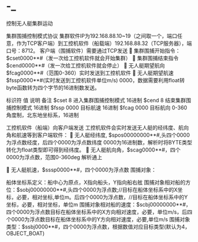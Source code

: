 # -_
控制无人艇集群运动


集群围捕控制模式协议
集群软件IP为192.168.88.10~19（之间取一个，端口任意，作为TCP客户端）到工控机软件（船载端）192.168.88.32（TCP服务器），端口号：8712。
客户端（围捕软件）需要通过TCP发送
	集群围捕开始指令：$cset0000**#（发一次给工控机软件就会开始集群）
	集群围捕结束指令$cend0000**#（发一次给工控机软件就会停止）
	无人艇期望航向$fcag0000**#（范围0-360）实时发送到工控机软件
	无人艇期望航速$fssp0000**#(实时发送到工控机软件单位m/s)
0000，数据需要利用float转byte函数转为四个字节的16进制数发送。

标识符	值	说明	备注
$cset	8	进入集群围捕控制模式	16进制
$cend	8	结束集群围捕控制模式	16进制
$fssp	0000	目标航速	16进制
$fcag	0000	目标航向	0-360 角度制，北东地坐标系，16进制

工控机软件（船端）向客户端发送
工控机软件会实时发送无人艇的经纬度、航向角和航速等到客户端软件：
	无人艇经纬度, $spos00000000**#,头四个0000为浮点数经度，后四个0000为浮点数纬度
0000为16进制数，解析时将BYTE类型转化为float类型即可得到经纬度。
	无人艇航向角，$scag0000**#，四个0000为浮点数，范围0-360deg
解析通上

	无人艇航速，$sssp0000**#，四个0000为浮点数
围捕对象：

船体坐标系定义：船中心为原点，X指向船头，Y指向船右舷
围捕对象相对船的方位：$sobj00000000**#,头四个0000为浮点数;//目标在船体坐标系中的X坐标，必要，相对坐标,单位m。后四个0000为浮点数，//目标在船体坐标系中的Y坐标，必要，相对坐标，单位m
围捕对象相对船的速度：$scbj00000000**#，四个0000为浮点数目标在船体坐标系中的X方向相对速度，必要，单位m/s，后四个0000为浮点数目标在船体坐标系中的Y方向相对速度，必要,单位m/s
围捕对象类型：$ssbj0000**#，四个0000为浮点数，根据数值对应目标类型(默认为4，OBJECT_BOAT)
